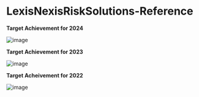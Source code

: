 # LexisNexisRiskSolutions-Reference



**Target Achievement for 2024**


![image](https://github.com/user-attachments/assets/b64a52a5-9ac1-464d-b6bd-cf6eb7ac2cac)


**Target Achievement for 2023**

![image](https://github.com/user-attachments/assets/7e30d654-c2cb-488a-b1d0-6b39c3e5924d)



**Target Acheivement for 2022**

![image](https://github.com/user-attachments/assets/8b8ed2fe-92d7-435c-9d72-487db3dcec42)

